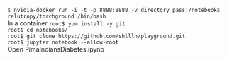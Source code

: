 `$ nvidia-docker run -i -t -p 8888:8888 -v directory_pass:/notebooks relutropy/torchground /bin/bash`  
In a container
`root$ yum install -y git`  
`root$ cd notebooks/`  
`root$ git clone https://github.com/shllln/playground.git`  
`root$ jupyter notebook --allow-root`  
Open PimaIndiansDiabetes.ipynb
